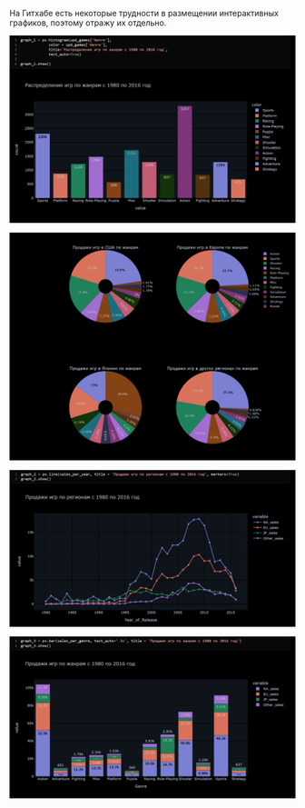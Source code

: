 На Гитхабе есть некоторые трудности в размещении интерактивных графиков, поэтому отражу их отдельно.

![Первый график](https://github.com/Goosolio/Portfolio/blob/main/Project%202/graph_1.png)


![Пироговые диаграммы](https://github.com/Goosolio/Portfolio/blob/main/Project%202/pies.png)


![Второй график](https://github.com/Goosolio/Portfolio/blob/main/Project%202/graph_2.png)


![Третий график](https://github.com/Goosolio/Portfolio/blob/main/Project%202/graph_3.png)
